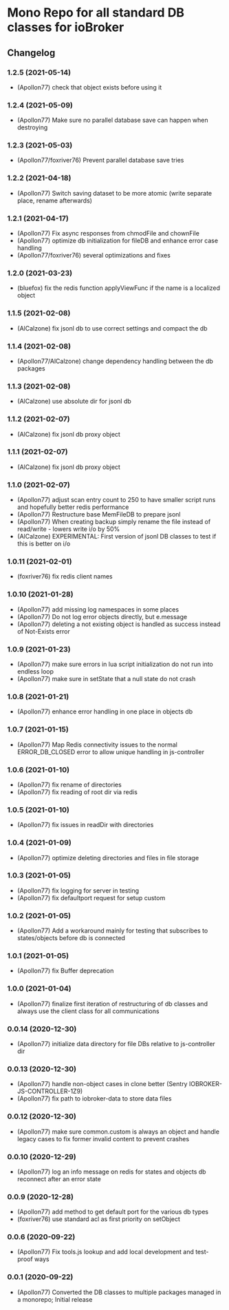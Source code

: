 # Mono Repo for all standard DB classes for ioBroker 

## Changelog
<!--
	Placeholder for the next version (at the beginning of the line):
	### __WORK IN PROGRESS__
-->

### 1.2.5 (2021-05-14)
* (Apollon77) check that object exists before using it

### 1.2.4 (2021-05-09)
* (Apollon77) Make sure no parallel database save can happen when destroying

### 1.2.3 (2021-05-03)
* (Apollon77/foxriver76) Prevent parallel database save tries

### 1.2.2 (2021-04-18)
* (Apollon77) Switch saving dataset to be more atomic (write separate place, rename afterwards)

### 1.2.1 (2021-04-17)
* (Apollon77) Fix async responses from chmodFile and chownFile
* (Apollon77) optimize db initialization for fileDB and enhance error case handling
* (Apollon77/foxriver76) several optimizations and fixes

### 1.2.0 (2021-03-23)
* (bluefox) fix the redis function applyViewFunc if the name is a localized object

### 1.1.5 (2021-02-08)
* (AlCalzone) fix jsonl db to use correct settings and compact the db

### 1.1.4 (2021-02-08)
* (Apollon77/AlCalzone) change dependency handling between the db packages

### 1.1.3 (2021-02-08)
* (AlCalzone) use absolute dir for jsonl db

### 1.1.2 (2021-02-07)
* (AlCalzone) fix jsonl db proxy object

### 1.1.1 (2021-02-07)
* (AlCalzone) fix jsonl db proxy object

### 1.1.0 (2021-02-07)
* (Apollon77) adjust scan entry count to 250 to have smaller script runs and hopefully better redis performance
* (Apollon77) Restructure base MemFileDB to prepare jsonl
* (Apollon77) When creating backup simply rename the file instead of read/write - lowers write i/o by 50%
* (AlCalzone) EXPERIMENTAL: First version of jsonl DB classes to test if this is better on i/o

### 1.0.11 (2021-02-01)
* (foxriver76) fix redis client names

### 1.0.10 (2021-01-28)
* (Apollon77) add missing log namespaces in some places
* (Apollon77) Do not log error objects directly, but e.message
* (Apollon77) deleting a not existing object is handled as success instead of Not-Exists error

### 1.0.9 (2021-01-23)
* (Apollon77) make sure errors in lua script initialization do not run into endless loop
* (Apollon77) make sure in setState that a null state do not crash

### 1.0.8 (2021-01-21)
* (Apollon77) enhance error handling in one place in objects db

### 1.0.7 (2021-01-15)
* (Apollon77) Map Redis connectivity issues to the normal ERROR_DB_CLOSED error to allow unique handling in js-controller

### 1.0.6 (2021-01-10)
* (Apollon77) fix rename of directories
* (Apollon77) fix reading of root dir via redis

### 1.0.5 (2021-01-10)
* (Apollon77) fix issues in readDir with directories

### 1.0.4 (2021-01-09)
* (Apollon77) optimize deleting directories and files in file storage

### 1.0.3 (2021-01-05)
* (Apollon77) fix logging for server in testing
* (Apollon77) fix defaultport request for setup custom

### 1.0.2 (2021-01-05)
* (Apollon77) Add a workaround mainly for testing that subscribes to states/objects before db is connected

### 1.0.1 (2021-01-05)
* (Apollon77) fix Buffer deprecation

### 1.0.0 (2021-01-04)
* (Apollon77) finalize first iteration of restructuring of db classes and always use the client class for all communications

### 0.0.14 (2020-12-30)
* (Apollon77) initialize data directory for file DBs relative to js-controller dir

### 0.0.13 (2020-12-30)
* (Apollon77) handle non-object cases in clone better (Sentry IOBROKER-JS-CONTROLLER-1Z9)
* (Apollon77) fix path to iobroker-data to store data files

### 0.0.12 (2020-12-30)
* (Apollon77) make sure common.custom is always an object and handle legacy cases to fix former invalid content to prevent crashes

### 0.0.10 (2020-12-29)
* (Apollon77) log an info message on redis for states and objects db reconnect after an error state

### 0.0.9 (2020-12-28)
* (Apollon77) add method to get default port for the various db types
* (foxriver76) use standard acl as first priority on setObject

### 0.0.6 (2020-09-22)
* (Apollon77) Fix tools.js lookup and add local development and test-proof ways

### 0.0.1 (2020-09-22)
* (Apollon77) Converted the DB classes to multiple packages managed in a monorepo; Initial release